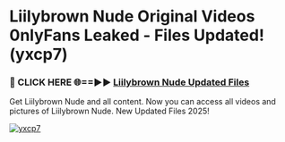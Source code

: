 # Liilybrown Nude Original Videos 0nlyFans Leaked - Files Updated! (yxcp7)

<h3>🔴 CLICK HERE 🌐==►► <a href="https://tinyurl.com/y5r63du9" rel="nofollow">Liilybrown Nude Updated Files</a></h3>

Get Liilybrown Nude and all content. Now you can access all videos and pictures of Liilybrown Nude. New Updated Files 2025!

[![yxcp7](https://i.imgur.com/UVo9nyh.gif)](https://tinyurl.com/y5r63du9)